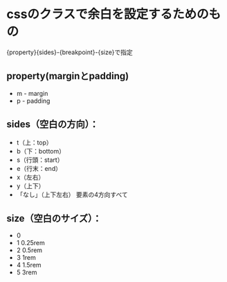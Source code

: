 # cssのクラスで余白を設定するためのもの

{property}{sides}-{breakpoint}-{size}で指定

## property(marginとpadding)
- m - margin 
- p - padding 

## sides（空白の方向）：

- t（上：top）
- b（下：bottom） 
- s（行頭：start）
- e（行末：end）
- x（左右）
- y（上下）
- 「なし」（上下左右）  要素の4方向すべて

## size（空白のサイズ）：

- 0 
- 1 0.25rem
- 2 0.5rem
- 3 1rem
- 4 1.5rem
- 5 3rem
